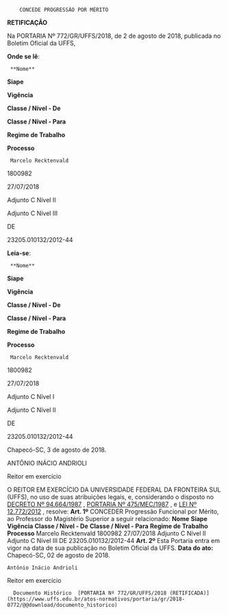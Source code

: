         CONCEDE PROGRESSÃO POR MÉRITO  

  **RETIFICAÇÃO**

  Na PORTARIA Nº 772/GR/UFFS/2018, de 2 de agosto de 2018, publicada no Boletim Oficial da UFFS,

 **Onde se lê**:

     **Nome**

   **Siape**

   **Vigência**

   **Classe / Nível - De**

   **Classe / Nível - Para**

   **Regime de Trabalho**

   **Processo**

     Marcelo Recktenvald

   1800982

   27/07/2018

   Adjunto C Nível II

   Adjunto C Nível III

   DE

   23205.010132/2012-44

      

 **Leia-se**:

     **Nome**

   **Siape**

   **Vigência**

   **Classe / Nível - De**

   **Classe / Nível - Para**

   **Regime de Trabalho**

   **Processo**

     Marcelo Recktenvald

   1800982

   27/07/2018

   Adjunto C Nível I

   Adjunto C Nível II

   DE

   23205.010132/2012-44

      

 Chapecó-SC, 3 de agosto de 2018.

   ANTÔNIO INÁCIO ANDRIOLI

 Reitor em exercício

 O REITOR EM EXERCÍCIO DA UNIVERSIDADE FEDERAL DA FRONTEIRA SUL (UFFS), no uso de suas atribuições legais, e, considerando o disposto no [DECRETO Nº 94.664/1987](http://www.planalto.gov.br/ccivil_03/decreto/antigos/d94664.htm)  , [PORTARIA Nº 475/MEC/1987](https://conlegis.planejamento.gov.br/conlegis/legislacao/atoNormativoDetalhesPub.htm?id=2919)  , e [LEI Nº 12.772/2012](http://www.planalto.gov.br/ccivil_03/_ato2011-2014/2012/lei/l12772.htm)  , resolve:   **Art. 1º** CONCEDER Progressão Funcional por Mérito, ao Professor do Magistério Superior a seguir relacionado:     **Nome**    **Siape**    **Vigência**    **Classe / Nível - De**    **Classe / Nível - Para**    **Regime de Trabalho**    **Processo**      Marcelo Recktenvald   1800982   27/07/2018   Adjunto C Nível II   Adjunto C Nível III   DE   23205.010132/2012-44       **Art. 2º** Esta Portaria entra em vigor na data de sua publicação no Boletim Oficial da UFFS.      **Data do ato:** Chapecó-SC, 02 de agosto de 2018.   
 

    Antônio Inácio Andrioli   
 Reitor em exercício 

      Documento Histórico  [PORTARIA Nº 772/GR/UFFS/2018 (RETIFICADA)](https://www.uffs.edu.br/atos-normativos/portaria/gr/2018-0772/@@download/documento_historico)     
      